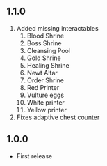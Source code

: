 ## 1.1.0
1. Added missing interactables
    1. Blood Shrine
    2. Boss Shrine
    3. Cleansing Pool
    4. Gold Shrine
    5. Healing Shrine
    6. Newt Altar
    7. Order Shrine
    8. Red Printer
    9. Vulture eggs
    10. White printer
    11. Yellow printer
2. Fixes adaptive chest counter 

## 1.0.0

- First release